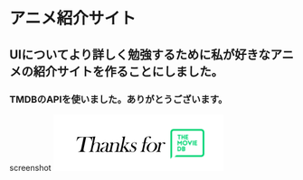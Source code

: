 アニメ紹介サイト
=================
## UIについてより詳しく勉強するために私が好きなアニメの紹介サイトを作ることにしました。
### TMDBのAPIを使いました。ありがとうございます。
screenshot
![thx](./src/asset/thx.png)
